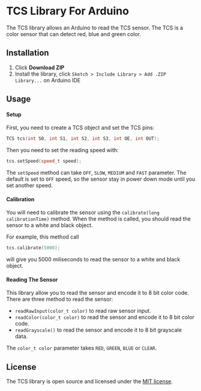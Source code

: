 TCS Library For Arduino
=======================

The TCS library allows an Arduino to read the TCS sensor. The TCS is a color sensor that can detect red, blue and green color.

## Installation
1. Click **Download ZIP**
2. Install the library, click `Sketch > Include Library > Add .ZIP Library...` on Arduino IDE

## Usage
#### Setup
First, you need to create a TCS object and set the TCS pins:
```c++
TCS tcs(int S0, int S1, int S2, int S3, int OE, int OUT);
```
Then you need to set the reading speed with:
```c++
tcs.setSpeed(speed_t speed);
```
The `setSpeed` method can take `OFF`, `SLOW`, `MEDIUM` and `FAST` parameter. The default is set to `OFF` speed, so the sensor stay in power down mode until you set another speed.

#### Calibration
You will need to calibrate the sensor using the `calibrate(long calibrationTime)` method. When the method is called, you should read the sensor to a white and black object.

For example, this method call
```c++
tcs.calibrate(5000);
```
will give you 5000 miliseconds to read the sensor to a white and black object.

#### Reading The Sensor
This library allow you to read the sensor and encode it to 8 bit color code. There are three method to read the sensor:

- `readRawInput(color_t color)` to read raw sensor input.
- `readColor(color_t color)` to read the sensor and encode it to 8 bit color code.
- `readGrayscale()` to read the sensor and encode it to 8 bit grayscale data.

The `color_t color` parameter takes `RED`, `GREEN`, `BLUE` or `CLEAR`.

## License
The TCS library is open source and licensed under the [MIT license](http://opensource.org/licenses/MIT).
